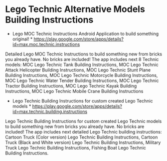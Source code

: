 # Lego Technic Alternative Models Building Instructions


* Lego MOC Technic Instructions Android Application to build something original! *
https://play.google.com/store/apps/details?id=max.moc.technic.instructions

Detailed Lego MOC Technic Instructions to build something new from bricks you already have. No bricks are included! The app includes next 8 Technic models: MOC Lego Technic Tank Building Instructions, MOC Lego Technic Attack Helicopter Building Instructions, MOC Lego Technic Stunt Plane Building Instructions, MOC Lego Technic Motorcycle Building Instructions, MOC Lego Technic Water Tender Building Instructions, MOC Lego Technic Tractor Building Instructions, MOC Lego Technic Kayak Building Instructions, MOC Lego Technic Mobile Crane Building Instructions


* Lego Technic Building Instructions for custom created Lego Technic models *
https://play.google.com/store/apps/details?id=max.technic.building.instructions

Lego Technic Building Instructions for custom created Lego Technic models to build something new from bricks you already have. No bricks are included! The app includes next detailed Lego Technic building instructions: Cartoon Truck (Color version) Lego Technic Building Instructions, Cartoon Truck (Black and White version) Lego Technic Building Instructions, Military Truck Lego Technic Building Instructions, Fishing Boat Lego Technic Building Instructions.
